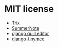 # MIT license

- [Trix](https://github.com/basecamp/trix?tab=readme-ov-file)
- [SummerNote](https://github.com/lqez/django-summernote)
- [django quill editor](https://django-quill-editor.readthedocs.io/en/latest/pages/using-as-form.html)
- [django-tinymce](https://django-tinymce.readthedocs.io/en/latest/installation.html)
